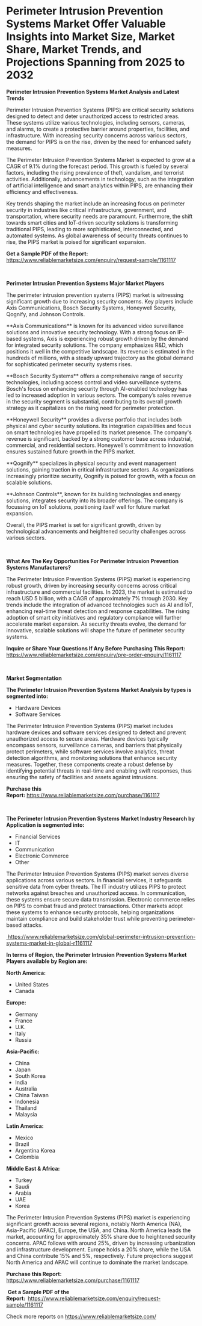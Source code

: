 <p><h1>Perimeter Intrusion Prevention Systems Market Offer Valuable Insights into Market Size, Market Share, Market Trends, and Projections Spanning from 2025 to 2032</h1></p><p><strong>Perimeter Intrusion Prevention Systems Market Analysis and Latest Trends</strong></p>
<p><p>Perimeter Intrusion Prevention Systems (PIPS) are critical security solutions designed to detect and deter unauthorized access to restricted areas. These systems utilize various technologies, including sensors, cameras, and alarms, to create a protective barrier around properties, facilities, and infrastructure. With increasing security concerns across various sectors, the demand for PIPS is on the rise, driven by the need for enhanced safety measures.</p><p>The Perimeter Intrusion Prevention Systems Market is expected to grow at a CAGR of 9.1% during the forecast period. This growth is fueled by several factors, including the rising prevalence of theft, vandalism, and terrorist activities. Additionally, advancements in technology, such as the integration of artificial intelligence and smart analytics within PIPS, are enhancing their efficiency and effectiveness. </p><p>Key trends shaping the market include an increasing focus on perimeter security in industries like critical infrastructure, government, and transportation, where security needs are paramount. Furthermore, the shift towards smart cities and IoT-driven security solutions is transforming traditional PIPS, leading to more sophisticated, interconnected, and automated systems. As global awareness of security threats continues to rise, the PIPS market is poised for significant expansion.</p></p>
<p><strong>Get a Sample PDF of the Report:&nbsp;</strong> <a href="https://www.reliablemarketsize.com/enquiry/request-sample/1161117?utm_campaign=3131&utm_medium=2&utm_source=Github&utm_content=ia&utm_term=22032025&utm_id=perimeter-intrusion-prevention-systems">https://www.reliablemarketsize.com/enquiry/request-sample/1161117</a></p>
<p>&nbsp;</p>
<p><strong>Perimeter Intrusion Prevention Systems Major Market Players</strong></p>
<p><p>The perimeter intrusion prevention systems (PIPS) market is witnessing significant growth due to increasing security concerns. Key players include Axis Communications, Bosch Security Systems, Honeywell Security, Qognify, and Johnson Controls.</p><p>**Axis Communications** is known for its advanced video surveillance solutions and innovative security technology. With a strong focus on IP-based systems, Axis is experiencing robust growth driven by the demand for integrated security solutions. The company emphasizes R&D, which positions it well in the competitive landscape. Its revenue is estimated in the hundreds of millions, with a steady upward trajectory as the global demand for sophisticated perimeter security systems rises.</p><p>**Bosch Security Systems** offers a comprehensive range of security technologies, including access control and video surveillance systems. Bosch's focus on enhancing security through AI-enabled technology has led to increased adoption in various sectors. The company’s sales revenue in the security segment is substantial, contributing to its overall growth strategy as it capitalizes on the rising need for perimeter protection.</p><p>**Honeywell Security** provides a diverse portfolio that includes both physical and cyber security solutions. Its integration capabilities and focus on smart technologies have propelled its market presence. The company's revenue is significant, backed by a strong customer base across industrial, commercial, and residential sectors. Honeywell's commitment to innovation ensures sustained future growth in the PIPS market.</p><p>**Qognify** specializes in physical security and event management solutions, gaining traction in critical infrastructure sectors. As organizations increasingly prioritize security, Qognify is poised for growth, with a focus on scalable solutions.</p><p>**Johnson Controls**, known for its building technologies and energy solutions, integrates security into its broader offerings. The company is focussing on IoT solutions, positioning itself well for future market expansion.</p><p>Overall, the PIPS market is set for significant growth, driven by technological advancements and heightened security challenges across various sectors.</p></p>
<p>&nbsp;</p>
<p><strong>What Are The Key Opportunities For Perimeter Intrusion Prevention Systems Manufacturers?</strong></p>
<p><p>The Perimeter Intrusion Prevention Systems (PIPS) market is experiencing robust growth, driven by increasing security concerns across critical infrastructure and commercial facilities. In 2023, the market is estimated to reach USD 5 billion, with a CAGR of approximately 7% through 2030. Key trends include the integration of advanced technologies such as AI and IoT, enhancing real-time threat detection and response capabilities. The rising adoption of smart city initiatives and regulatory compliance will further accelerate market expansion. As security threats evolve, the demand for innovative, scalable solutions will shape the future of perimeter security systems.</p></p>
<p><strong>Inquire or Share Your Questions If Any Before Purchasing This Report:</strong> <a href="https://www.reliablemarketsize.com/enquiry/pre-order-enquiry/1161117?utm_campaign=3131&utm_medium=2&utm_source=Github&utm_content=ia&utm_term=22032025&utm_id=perimeter-intrusion-prevention-systems">https://www.reliablemarketsize.com/enquiry/pre-order-enquiry/1161117</a></p>
<p>&nbsp;</p>
<p><strong>Market Segmentation</strong></p>
<p><strong>The Perimeter Intrusion Prevention Systems Market Analysis by types is segmented into:</strong></p>
<p><ul><li>Hardware Devices</li><li>Software Services</li></ul></p>
<p><p>The Perimeter Intrusion Prevention Systems (PIPS) market includes hardware devices and software services designed to detect and prevent unauthorized access to secure areas. Hardware devices typically encompass sensors, surveillance cameras, and barriers that physically protect perimeters, while software services involve analytics, threat detection algorithms, and monitoring solutions that enhance security measures. Together, these components create a robust defense by identifying potential threats in real-time and enabling swift responses, thus ensuring the safety of facilities and assets against intrusions.</p></p>
<p><strong>Purchase this Report:&nbsp;</strong><a href="https://www.reliablemarketsize.com/purchase/1161117?utm_campaign=3131&utm_medium=2&utm_source=Github&utm_content=ia&utm_term=22032025&utm_id=perimeter-intrusion-prevention-systems">https://www.reliablemarketsize.com/purchase/1161117</a></p>
<p>&nbsp;</p>
<p><strong>The Perimeter Intrusion Prevention Systems Market Industry Research by Application is segmented into:</strong></p>
<p><ul><li>Financial Services</li><li>IT</li><li>Communication</li><li>Electronic Commerce</li><li>Other</li></ul></p>
<p><p>The Perimeter Intrusion Prevention Systems (PIPS) market serves diverse applications across various sectors. In financial services, it safeguards sensitive data from cyber threats. The IT industry utilizes PIPS to protect networks against breaches and unauthorized access. In communication, these systems ensure secure data transmission. Electronic commerce relies on PIPS to combat fraud and protect transactions. Other markets adopt these systems to enhance security protocols, helping organizations maintain compliance and build stakeholder trust while preventing perimeter-based attacks.</p></p>
<p><a href="https://www.reliablemarketsize.com/global-perimeter-intrusion-prevention-systems-market-in-global-r1161117?utm_campaign=3131&utm_medium=2&utm_source=Github&utm_content=ia&utm_term=22032025&utm_id=perimeter-intrusion-prevention-systems">&nbsp;https://www.reliablemarketsize.com/global-perimeter-intrusion-prevention-systems-market-in-global-r1161117</a></p>
<p><strong>In terms of Region, the Perimeter Intrusion Prevention Systems Market Players available by Region are:</strong></p>
<p>
    <p> <strong> North America: </strong>
        <ul>
            <li>United States</li>
            <li>Canada</li>
        </ul>
        </p> 
    <p> <strong> Europe: </strong>
        <ul>
            <li>Germany</li>
            <li>France</li>
            <li>U.K.</li>
            <li>Italy</li>
            <li>Russia</li>
        </ul>
        </p> 
    <p> <strong> Asia-Pacific: </strong>
        <ul>
            <li>China</li>
            <li>Japan</li>
            <li>South Korea</li>
            <li>India</li>
            <li>Australia</li>
            <li>China Taiwan</li>
            <li>Indonesia</li>
            <li>Thailand</li>
            <li>Malaysia</li>
        </ul>
        </p> 
    <p> <strong> Latin America: </strong>
        <ul>
            <li>Mexico</li>
            <li>Brazil</li>
            <li>Argentina Korea</li>
            <li>Colombia</li>
        </ul>
        </p> 
    <p> <strong> Middle East & Africa: </strong>
        <ul>
            <li>Turkey</li>
            <li>Saudi</li>
            <li>Arabia</li>
            <li>UAE</li>
            <li>Korea</li>
        </ul>
    </p>
    </p>
<p><p>The Perimeter Intrusion Prevention Systems (PIPS) market is experiencing significant growth across several regions, notably North America (NA), Asia-Pacific (APAC), Europe, the USA, and China. North America leads the market, accounting for approximately 35% share due to heightened security concerns. APAC follows with around 25%, driven by increasing urbanization and infrastructure development. Europe holds a 20% share, while the USA and China contribute 15% and 5%, respectively. Future projections suggest North America and APAC will continue to dominate the market landscape.</p></p>
<p><strong>Purchase this Report: </strong><a href="https://www.reliablemarketsize.com/purchase/1161117?utm_campaign=3131&utm_medium=2&utm_source=Github&utm_content=ia&utm_term=22032025&utm_id=perimeter-intrusion-prevention-systems">https://www.reliablemarketsize.com/purchase/1161117</a></p>
<p>&nbsp;<strong>Get a Sample PDF of the Report:&nbsp;&nbsp;</strong><a href="https://www.reliablemarketsize.com/enquiry/request-sample/1161117?utm_campaign=3131&utm_medium=2&utm_source=Github&utm_content=ia&utm_term=22032025&utm_id=perimeter-intrusion-prevention-systems">https://www.reliablemarketsize.com/enquiry/request-sample/1161117</a></p>
<p><strong></strong></p>
<p>Check more reports on <a href="https://www.reliablemarketsize.com/?utm_campaign=3131&utm_medium=2&utm_source=Github&utm_content=ia&utm_term=22032025&utm_id=perimeter-intrusion-prevention-systems">https://www.reliablemarketsize.com/</a></p>